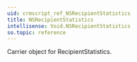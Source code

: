 ```yaml
---
uid: crmscript_ref_NSRecipientStatistics
title: NSRecipientStatistics
intellisense: Void.NSRecipientStatistics
so.topic: reference
---
```



Carrier object for RecipientStatistics.
